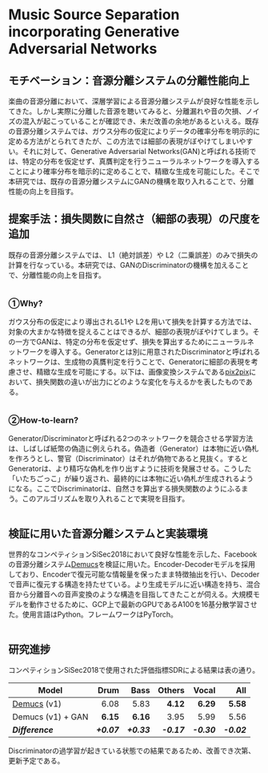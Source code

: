 # Music Source Separation incorporating Generative Adversarial Networks


## モチベーション：音源分離システムの分離性能向上

楽曲の音源分離において、深層学習による音源分離システムが良好な性能を示してきた。しかし実際に分離した音源を聴いてみると、分離漏れや音の欠損、ノイズの混入が起こっていることが確認でき、未だ改善の余地があるといえる。既存の音源分離システムでは、ガウス分布の仮定によりデータの確率分布を明示的に定める方法がとられてきたが、この方法では細部の表現がぼやけてしまいやすい。それに対して、Generative Adversarial Networks(GAN)と呼ばれる技術では、特定の分布を仮定せず、真贋判定を行うニューラルネットワークを導入することにより確率分布を暗示的に定めることで、精緻な生成を可能にした。そこで本研究では、既存の音源分離システムにGANの機構を取り入れることで、分離性能の向上を目指す。
  
## 提案手法：損失関数に自然さ（細部の表現）の尺度を追加

既存の音源分離システムでは、 L1（絶対誤差）や L2（二乗誤差）のみで損失の計算を行なっている。本研究では、GANのDiscriminatorの機構を加えることで、分離性能の向上を目指す。

<p align="center">
  <img src="https://user-images.githubusercontent.com/67317828/120768290-f00a5380-c556-11eb-9893-11029a0e2503.png" alt=""/></p>


### ①Why?

ガウス分布の仮定により導出されるL1や L2を用いて損失を計算する方法では、対象の大まかな特徴を捉えることはできるが、細部の表現がぼやけてしまう。その一方でGANは、特定の分布を仮定せず、損失を算出するためにニューラルネットワークを導入する。Generatorとは別に用意されたDiscriminatorと呼ばれるネットワークは、生成物の真贋判定を行うことで、Generatorに細部の表現を考慮させ、精緻な生成を可能にする。以下は、画像変換システムである[pix2pix][pix2pix]において、損失関数の違いが出力にどのような変化を与えるかを表したものである。

<p align="center">
  <img src="https://user-images.githubusercontent.com/67317828/129309484-63dd14d0-b5b7-4b92-9015-10b5266d7dcb.png" alt=""/></p>

### ②How-to-learn?

Generator/Discriminatorと呼ばれる2つのネットワークを競合させる学習方法は、しばしば紙幣の偽造に例えられる。偽造者（Generator）は本物に近い偽札を作ろうとし、警官（Discriminator）はそれが偽物であると見抜く。するとGeneratorは、より精巧な偽札を作り出すように技術を発展させる。こうした「いたちごっこ」が繰り返され、最終的には本物に近い偽札が生成されるようになる。ここでDiscriminatorは、自然さを算出する損失関数のようにふるまう。このアルゴリズムを取り入れることで実現を目指す。

<p align="center">
  <img src=https://user-images.githubusercontent.com/67317828/120764510-2d6ce200-c553-11eb-985e-1cf401408d39.jpg alt=""/></p>


## 検証に用いた音源分離システムと実装環境

世界的なコンペティションSiSec2018において良好な性能を示した、Facebookの音源分離システム[Demucs][demucs]を検証に用いた。Encoder-Decoderモデルを採用しており、Encoderで復元可能な情報量を保ったまま特徴抽出を行い、Decoderで音声に復元する構造を持たせている。より生成モデルに近い構造を持ち、混合音から分離音への音声変換のような構造を目指してきたことが伺える。大規模モデルを動作させるために、GCP上で最新のGPUであるA100を16基分散学習させた。使用言語はPython。フレームワークはPyTorch。

<p align="center">
  <img src=https://user-images.githubusercontent.com/67317828/120769338-fcdb7700-c557-11eb-9494-f5e6e233baba.png alt=""/></p>


## 研究進捗

コンペティションSiSec2018で使用された評価指標SDRによる結果は表の通り。

| Model | Drum | Bass | Others | Vocal | All |
| ------------- |------:|------:|------:|------:|------:|
| [Demucs][demucs] (v1) | 6.08 | 5.83 | **4.12** | **6.29** | **5.58** |
| Demucs (v1) + GAN | **6.15** | **6.16** | 3.95 | 5.99 | 5.56 |
| ***Difference*** | ***+0.07*** | ***+0.33*** | ***-0.17*** | ***-0.30*** | ***-0.02*** |


Discriminatorの過学習が起きている状態での結果であるため、改善でき次第、更新予定である。


[nsynth]: https://magenta.tensorflow.org/datasets/nsynth
[sing_nips]: https://research.fb.com/publications/sing-symbol-to-instrument-neural-generator
[sing]: https://github.com/facebookresearch/SING
[waveunet]: https://github.com/f90/Wave-U-Net
[musdb]: https://sigsep.github.io/datasets/musdb.html
[museval]: https://github.com/sigsep/sigsep-mus-eval/
[openunmix]: https://github.com/sigsep/open-unmix-pytorch
[mmdenselstm]: https://arxiv.org/abs/1805.02410
[demucs_arxiv]: https://hal.archives-ouvertes.fr/hal-02379796/document
[musevalpth]: museval_torch.py
[tasnet]: https://github.com/kaituoxu/Conv-TasNet
[audio]: https://ai.honu.io/papers/demucs/index.html
[spleeter]: https://github.com/deezer/spleeter
[soundcloud]: https://soundcloud.com/voyageri/sets/source-separation-in-the-waveform-domain
[original_demucs]: https://github.com/facebookresearch/demucs/tree/dcee007a350467abc3295dfe267034460f9ffa4e
[diffq]: https://github.com/facebookresearch/diffq
[d3net]: https://arxiv.org/abs/2010.01733
[demucs]: https://github.com/facebookresearch/demucs
[pix2pix]:https://phillipi.github.io/pix2pix
